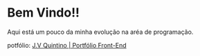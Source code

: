 <h1>Bem Vindo!!</h1>

Aqui está um pouco da minha evolução na aréa de 
programação.

potfólio:
<a href="https://jv-quintino.github.io/jv/">J.V Quintino | Portfólio Front-End</a>
